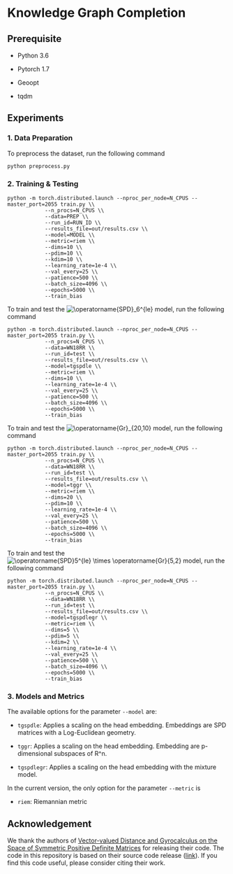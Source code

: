 # Knowledge Graph Completion

## Prerequisite

* Python 3.6

* Pytorch 1.7

* Geoopt

* tqdm

## Experiments

### 1. Data Preparation

To preprocess the dataset, run the following command

```
python preprocess.py
```

### 2. Training & Testing

```
python -m torch.distributed.launch --nproc_per_node=N_CPUS --master_port=2055 train.py \\
            --n_procs=N_CPUS \\
            --data=PREP \\
            --run_id=RUN_ID \\
            --results_file=out/results.csv \\
            --model=MODEL \\
            --metric=riem \\
            --dims=10 \\
            --pdim=10 \\
            --kdim=10 \\
            --learning_rate=1e-4 \\
            --val_every=25 \\
            --patience=500 \\
            --batch_size=4096 \\
            --epochs=5000 \\
            --train_bias
```

To train and test the ![\operatorname{SPD}_6^{le}](https://latex.codecogs.com/svg.image?\operatorname{SPD}_6^{le}) model, 
run the following command

```
python -m torch.distributed.launch --nproc_per_node=N_CPUS --master_port=2055 train.py \\
            --n_procs=N_CPUS \\
            --data=WN18RR \\
            --run_id=test \\
            --results_file=out/results.csv \\
            --model=tgspdle \\
            --metric=riem \\
            --dims=10 \\
            --learning_rate=1e-4 \\
            --val_every=25 \\
            --patience=500 \\
            --batch_size=4096 \\
            --epochs=5000 \\
            --train_bias
```

To train and test the ![\operatorname{Gr}_{20,10}](https://latex.codecogs.com/svg.image?\operatorname{Gr}_{20,10}) model, 
run the following command

```
python -m torch.distributed.launch --nproc_per_node=N_CPUS --master_port=2055 train.py \\
            --n_procs=N_CPUS \\
            --data=WN18RR \\
            --run_id=test \\
            --results_file=out/results.csv \\
            --model=tggr \\
            --metric=riem \\
            --dims=20 \\
            --pdim=10 \\
            --learning_rate=1e-4 \\
            --val_every=25 \\
            --patience=500 \\
            --batch_size=4096 \\
            --epochs=5000 \\
            --train_bias
```

To train and test the ![\operatorname{SPD}_5^{le} \times \operatorname{Gr}_{5,2}](https://latex.codecogs.com/svg.image?\operatorname{SPD}_5^{le}&space;\times&space;\operatorname{Gr}_{5,2}) model, run the following command

```
python -m torch.distributed.launch --nproc_per_node=N_CPUS --master_port=2055 train.py \\
            --n_procs=N_CPUS \\
            --data=WN18RR \\
            --run_id=test \\
            --results_file=out/results.csv \\
            --model=tgspdlegr \\
            --metric=riem \\
            --dims=5 \\
            --pdim=5 \\
            --kdim=2 \\
            --learning_rate=1e-4 \\
            --val_every=25 \\
            --patience=500 \\
            --batch_size=4096 \\
            --epochs=5000 \\
            --train_bias
```


### 3. Models and Metrics

The available options for the parameter `--model` are:

* `tgspdle`: Applies a scaling on the head embedding. Embeddings are SPD matrices with a Log-Euclidean geometry. 

* `tggr`: Applies a scaling on the head embedding. Embedding are p-dimensional subspaces of R^n. 

* `tgspdlegr`: Applies a scaling on the head embedding with the mixture model. 

In the current version, the only option for the parameter `--metric` is 

* `riem`: Riemannian metric

## Acknowledgement

We thank the authors of [Vector-valued Distance and Gyrocalculus on the Space of Symmetric Positive Definite Matrices](https://arxiv.org/pdf/2110.13475.pdf) for releasing their code. The code in this repository is based on their source code release ([link](https://github.com/fedelopez77/gyrospd)). If you find this code useful, please consider citing their work.
